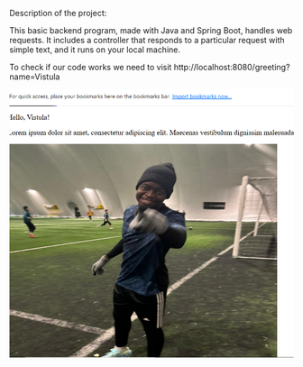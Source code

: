 Description of the project:

This basic backend program, made with Java and Spring Boot, handles web requests. It includes a controller that responds to a particular request with simple text, and it runs on your local machine.

To check if our code works we need to visit http://localhost:8080/greeting?name=Vistula

![Here I want to show how my greeting page looks:](images/screenshot.png)

